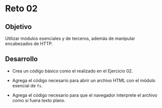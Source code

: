 # Reto 02

## Objetivo

Utilizar módulos esenciales y de terceros, además de manipular encabezados de HTTP.

## Desarrollo

* Crea un código básico como el realizado en el Ejercicio 02.

* Agrega el código necesario para abrir un archivo HTML con el módulo esencial de `fs`.

* Agrega el código necesario para que el navegador interprete el archivo como si fuera texto plano.